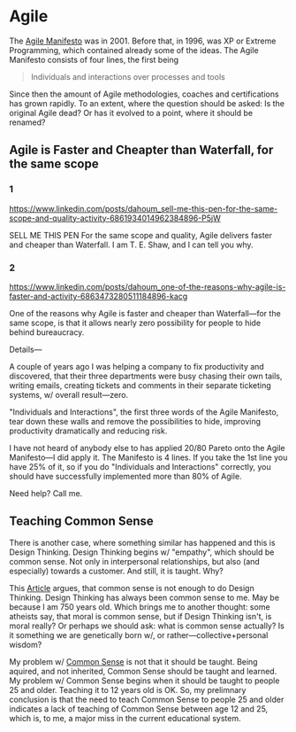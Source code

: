 # Agile

The [Agile Manifesto](https://agilemanifesto.org) was in 2001. Before that, in 1996, was XP or Extreme Programming, which contained already some of the ideas. The Agile Manifesto consists of four lines, the first being

> Individuals and interactions over processes and tools

Since then the amount of Agile methodologies, coaches and certifications has grown rapidly. To an extent, where the question should be asked: Is the original Agile dead? Or has it evolved to a point, where it should be renamed?

## Agile is Faster and Cheapter than Waterfall, for the same scope

### 1

https://www.linkedin.com/posts/dahoum_sell-me-this-pen-for-the-same-scope-and-quality-activity-6861934014962384896-P5jW

SELL ME THIS PEN For the same scope and quality, Agile delivers faster and cheaper than Waterfall. I am T. E. Shaw, and I can tell you why.

### 2

https://www.linkedin.com/posts/dahoum_one-of-the-reasons-why-agile-is-faster-and-activity-6863473280511184896-kacg

One of the reasons why Agile is faster and cheaper than Waterfall—for the same scope, is that it allows nearly zero possibility for people to hide behind bureaucracy.

Details—

A couple of years ago I was helping a company to fix productivity and discovered, that their three departments were busy chasing their own tails, writing emails, creating tickets and comments in their separate ticketing systems, w/ overall result—zero.

"Individuals and Interactions", the first three words of the Agile Manifesto, tear down these walls and remove the possibilities to hide, improving productivity dramatically and reducing risk.

I have not heard of anybody else to has applied 20/80 Pareto onto the Agile Manifesto—I did apply it. The Manifesto is 4 lines. If you take the 1st line you have 25% of it, so if you do "Individuals and Interactions" correctly, you should have successfully implemented more than 80% of Agile.

Need help? Call me.

## Teaching Common Sense

There is another case, where something similar has happened and this is Design Thinking. Design Thinking begins w/ "empathy", which should be common sense. Not only in interpersonal relationships, but also (and especially) towards a customer. And still, it is taught. Why?

This [Article](https://medium.com/@cwodtke/five-habits-of-design-thinking-45bb61b30393) argues, that common sense is not enough to do Design Thinking. Design Thinking has always been common sense to me. May be because I am 750 years old. Which brings me to another thought: some atheists say, that moral is common sense, but if Design Thinking isn't, is moral really? Or perhaps we should ask: what is common sense actually? Is it something we are genetically born w/, or rather—collective+personal wisdom?

My problem w/ [Common Sense](https://en.wikipedia.org/wiki/Common_sense) is not that it should be taught. Being aquired, and not inherited, Common Sense should be taught and learned. My problem w/ Common Sense begins when it should be taught to people 25 and older. Teaching it to 12 years old is OK. So, my prelimnary conclusion is that the need to teach Common Sense to people 25 and older indicates a lack of teaching of Common Sense between age 12 and 25, which is, to me, a major miss in the current educational system. 

